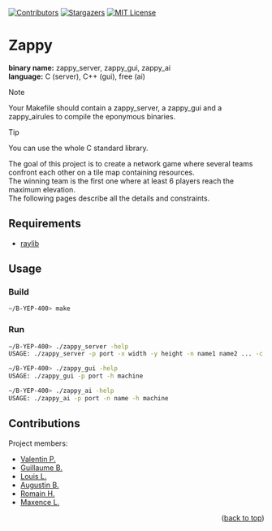 <a name="readme-top"></a>

[![Contributors][contributors-shield]][contributors-url]
[![Stargazers][stars-shield]][stars-url]
[![MIT License][license-shield]][license-url]

# Zappy

<b>binary name:</b> zappy_server, zappy_gui, zappy_ai  
<b>language:</b> C (server), C++ (gui), free (ai)  

> [!NOTE]
> Your Makefile should contain a zappy_server, a zappy_gui and a zappy_airules to compile the eponymous binaries.

> [!TIP]
> You can use the whole C standard library.

The goal of this project is to create a network game where several teams confront each other on a tile map containing resources.  
The winning team is the first one where at least 6 players reach the maximum elevation.  
The following pages describe all the details and constraints.  

## Requirements

- [raylib](https://www.raylib.com/)

## Usage

### Build

```bash
∼/B-YEP-400> make
```

### Run

```bash
∼/B-YEP-400> ./zappy_server -help
USAGE: ./zappy_server -p port -x width -y height -n name1 name2 ... -c clientsNb -f freq
```

```bash
∼/B-YEP-400> ./zappy_gui -help
USAGE: ./zappy_gui -p port -h machine
```

```bash
∼/B-YEP-400> ./zappy_ai -help
USAGE: ./zappy_ai -p port -n name -h machine
```

## Contributions

Project members:
- [Valentin P.](https://github.com/ValentinPeron)
- [Guillaume B.](https://github.com/Gaulaume)
- [Louis L.](https://github.com/LouisLanganay)
- [Augustin B.](https://github.com/AugustinBst)
- [Romain H.](https://github.com/Neo-Diamons)
- [Maxence L.](https://github.com/mlargeot)


<p align="right">(<a href="#readme-top">back to top</a>)</p>

[contributors-shield]: https://img.shields.io/github/contributors/LouisLanganay/Zappy.svg?style=for-the-badge
[contributors-url]: https://github.com/LouisLanganay/Zappy/graphs/contributors
[stars-shield]: https://img.shields.io/github/stars/LouisLanganay/Zappy.svg?style=for-the-badge
[stars-url]: https://github.com/LouisLanganay/Zappy/stargazers
[license-shield]: https://img.shields.io/github/license/LouisLanganay/Zappy.svg?style=for-the-badge
[license-url]: https://github.com/LouisLanganay/Zappy/blob/master/LICENSE.txt